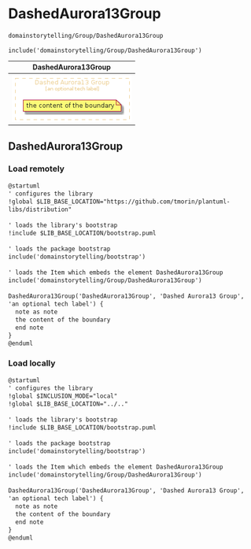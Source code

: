 # DashedAurora13Group


```text
domainstorytelling/Group/DashedAurora13Group
```

```text
include('domainstorytelling/Group/DashedAurora13Group')
```



| DashedAurora13Group |
| :---: |
| ![illustration for DashedAurora13Group](../../domainstorytelling/Group/DashedAurora13Group.Local.png) |




## DashedAurora13Group

### Load remotely
```plantuml
@startuml
' configures the library
!global $LIB_BASE_LOCATION="https://github.com/tmorin/plantuml-libs/distribution"

' loads the library's bootstrap
!include $LIB_BASE_LOCATION/bootstrap.puml

' loads the package bootstrap
include('domainstorytelling/bootstrap')

' loads the Item which embeds the element DashedAurora13Group
include('domainstorytelling/Group/DashedAurora13Group')

DashedAurora13Group('DashedAurora13Group', 'Dashed Aurora13 Group', 'an optional tech label') {
  note as note
  the content of the boundary
  end note
}
@enduml
```

### Load locally
```plantuml
@startuml
' configures the library
!global $INCLUSION_MODE="local"
!global $LIB_BASE_LOCATION="../.."

' loads the library's bootstrap
!include $LIB_BASE_LOCATION/bootstrap.puml

' loads the package bootstrap
include('domainstorytelling/bootstrap')

' loads the Item which embeds the element DashedAurora13Group
include('domainstorytelling/Group/DashedAurora13Group')

DashedAurora13Group('DashedAurora13Group', 'Dashed Aurora13 Group', 'an optional tech label') {
  note as note
  the content of the boundary
  end note
}
@enduml
```

